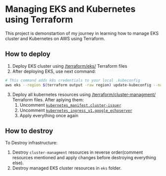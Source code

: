# Managing EKS and Kubernetes using Terraform

This project is demonstartion of my journey in learning how to manage EKS cluster and Kubernetes on AWS using Terraform.

## How to deploy

1. Deploy EKS cluster using [/terraform/eks/](/terraform/eks/) Terraform files
2. After deploying EKS, use next command:
```bash
# This command adds k8s credentials to your local .kubeconfig
aws eks --region $(terraform output -raw region) update-kubeconfig --name $(terraform output -raw cluster_name)
```
3. Deploy all kubernetes resources using [/terraform/cluster-managment/](/terraform/cluster-managment/) Terraform files. After aplying them:
    1. Uncomment [`kubernetes_manifest.cluster-issuer`](/terraform/cluster-managment/cert-manager_helm.tf#L47)
    2. Uncomment [`kubernetes_ingress_v1.google_echoserver`](/terraform/cluster-managment/deployments.tf#L49)
    3. Apply everything once again

## How to destroy

To Destroy infrastructure:
1. Destroy `cluster-managment` resources in reverse order(comment resources mentioned and apply changes before destroying everything else).
2. Destroy managed EKS cluster resources in `eks` folder.
